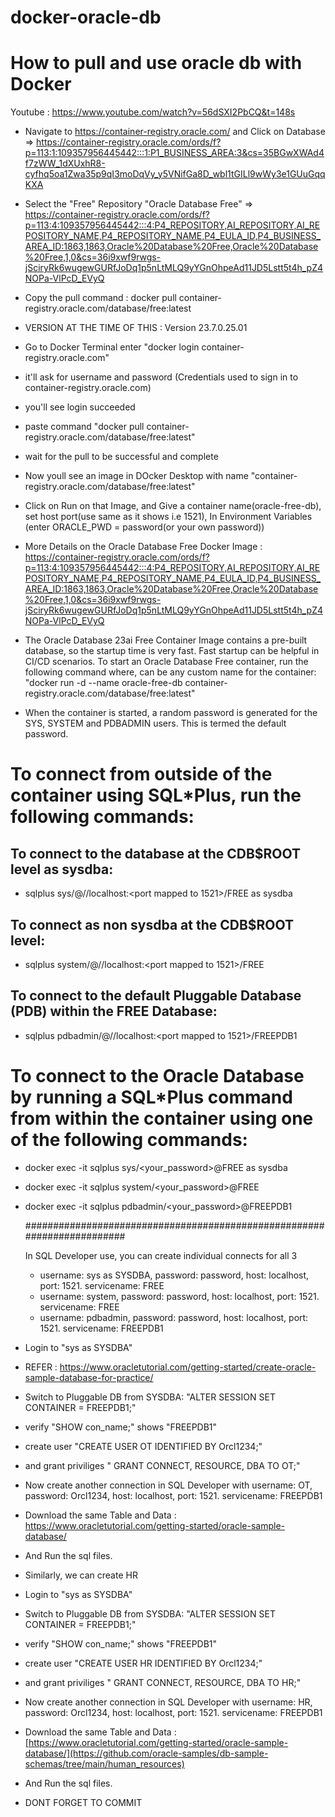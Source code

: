 # docker-oracle-db
# How to pull and use oracle db with Docker

Youtube : https://www.youtube.com/watch?v=56dSXI2PbCQ&t=148s

* Navigate to https://container-registry.oracle.com/ and Click on Database => https://container-registry.oracle.com/ords/f?p=113:1:109357956445442:::1:P1_BUSINESS_AREA:3&cs=35BGwXWAd4f7zWW_1dXUxhR8-cyfhq5oa1Zwa35p9qI3moDqVy_y5VNifGa8D_wbl1tGILl9wWy3e1GUuGqqKXA
* Select the "Free" Repository "Oracle Database Free" => https://container-registry.oracle.com/ords/f?p=113:4:109357956445442:::4:P4_REPOSITORY,AI_REPOSITORY,AI_REPOSITORY_NAME,P4_REPOSITORY_NAME,P4_EULA_ID,P4_BUSINESS_AREA_ID:1863,1863,Oracle%20Database%20Free,Oracle%20Database%20Free,1,0&cs=36i9xwf9rwgs-jSciryRk6wugewGURfJoDq1p5nLtMLQ9yYGnOhpeAd11JD5Lstt5t4h_pZ4NOPa-VlPcD_EVyQ
* Copy the pull command : docker pull container-registry.oracle.com/database/free:latest
* VERSION AT THE TIME OF THIS : Version 23.7.0.25.01

* Go to Docker Terminal enter "docker login container-registry.oracle.com"
* it'll ask for username and password (Credentials used to sign in to container-registry.oracle.com)
* you'll see login succeeded
* paste command "docker pull container-registry.oracle.com/database/free:latest"
* wait for the pull to be successful and complete
* Now youll see an image in DOcker Desktop with name "container-registry.oracle.com/database/free:latest"
* Click on Run on that Image, and Give a container name(oracle-free-db), set host port(use same as it shows i.e 1521), In Environment Variables (enter ORACLE_PWD = password(or your own password))
* More Details on the Oracle Database Free Docker Image : https://container-registry.oracle.com/ords/f?p=113:4:109357956445442:::4:P4_REPOSITORY,AI_REPOSITORY,AI_REPOSITORY_NAME,P4_REPOSITORY_NAME,P4_EULA_ID,P4_BUSINESS_AREA_ID:1863,1863,Oracle%20Database%20Free,Oracle%20Database%20Free,1,0&cs=36i9xwf9rwgs-jSciryRk6wugewGURfJoDq1p5nLtMLQ9yYGnOhpeAd11JD5Lstt5t4h_pZ4NOPa-VlPcD_EVyQ
* The Oracle Database 23ai Free Container Image contains a pre-built database, so the startup time is very fast. Fast startup can be helpful in CI/CD scenarios. To start an Oracle Database Free container, run the following command where,<oracle-db> can be any custom name for the container: "docker run -d --name oracle-free-db container-registry.oracle.com/database/free:latest"
* When the container is started, a random password is generated for the SYS, SYSTEM and PDBADMIN users. This is termed the default password.
# To connect from outside of the container using SQL*Plus, run the following commands:
 ## To connect to the database at the CDB$ROOT level as sysdba:
* sqlplus sys/<your password>@//localhost:<port mapped to 1521>/FREE as sysdba
 ## To connect as non sysdba at the CDB$ROOT level:
* sqlplus system/<your password>@//localhost:<port mapped to 1521>/FREE
 ## To connect to the default Pluggable Database (PDB) within the FREE Database:
* sqlplus pdbadmin/<your password>@//localhost:<port mapped to 1521>/FREEPDB1

# To connect to the Oracle Database by running a SQL*Plus command from within the container using one of the following commands:
* docker exec -it <oracle-db> sqlplus sys/<your_password>@FREE as sysdba
* docker exec -it <oracle-db> sqlplus system/<your_password>@FREE
* docker exec -it <oracle-db> sqlplus pdbadmin/<your_password>@FREEPDB1

  ########################################################################

  In SQL Developer use, you can create individual connects for all 3
  * username: sys as SYSDBA, password: password, host: localhost, port: 1521. servicename: FREE
  * username: system, password: password, host: localhost, port: 1521. servicename: FREE
  * username: pdbadmin, password: password, host: localhost, port: 1521. servicename: FREEPDB1
 
* Login to "sys as SYSDBA"
* REFER : https://www.oracletutorial.com/getting-started/create-oracle-sample-database-for-practice/
* Switch to Pluggable DB from SYSDBA: "ALTER SESSION SET CONTAINER = FREEPDB1;"
* verify "SHOW con_name;" shows "FREEPDB1"
* create user "CREATE USER OT IDENTIFIED BY Orcl1234;"
* and grant priviliges " GRANT CONNECT, RESOURCE, DBA TO OT;"
* Now create another connection in SQL Developer with username: OT, password: Orcl1234, host: localhost, port: 1521. servicename: FREEPDB1
* Download the same Table and Data : https://www.oracletutorial.com/getting-started/oracle-sample-database/
* And Run the sql files.

* Similarly, we can create HR
* Login to "sys as SYSDBA"
* Switch to Pluggable DB from SYSDBA: "ALTER SESSION SET CONTAINER = FREEPDB1;"
* verify "SHOW con_name;" shows "FREEPDB1"
* create user "CREATE USER HR IDENTIFIED BY Orcl1234;"
* and grant priviliges " GRANT CONNECT, RESOURCE, DBA TO HR;"
* Now create another connection in SQL Developer with username: HR, password: Orcl1234, host: localhost, port: 1521. servicename: FREEPDB1
* Download the same Table and Data : [https://www.oracletutorial.com/getting-started/oracle-sample-database/](https://github.com/oracle-samples/db-sample-schemas/tree/main/human_resources)
* And Run the sql files.

* DONT FORGET TO COMMIT
